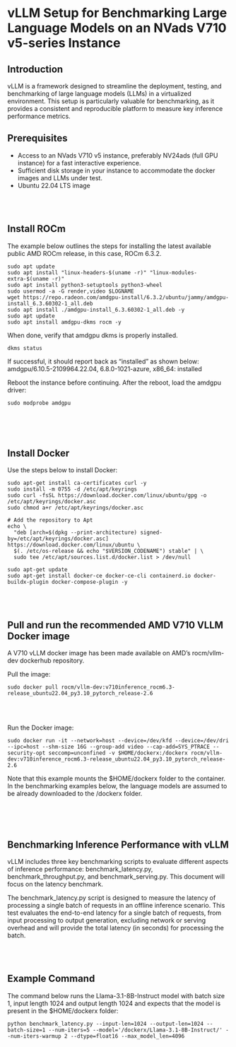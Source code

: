 # vLLM Setup for Benchmarking Large Language Models on an NVads V710 v5-series Instance

## Introduction 

vLLM is a framework designed to streamline the deployment, testing, and benchmarking of large language models (LLMs) in a virtualized environment.  This setup is particularly valuable for benchmarking, as it provides a consistent and reproducible platform to measure key inference performance metrics.


## Prerequisites
- Access to an NVads V710 v5 instance, preferably NV24ads (full GPU instance) for a fast interactive experience.
- Sufficient disk storage in your instance to accommodate the docker images and LLMs under test.
- Ubuntu 22.04 LTS image

<br><br>

## Install ROCm
The example below outlines the steps for installing the latest available public AMD ROCm release, in this case, ROCm 6.3.2.

```
sudo apt update
sudo apt install "linux-headers-$(uname -r)" "linux-modules-extra-$(uname -r)"
sudo apt install python3-setuptools python3-wheel
sudo usermod -a -G render,video $LOGNAME 
wget https://repo.radeon.com/amdgpu-install/6.3.2/ubuntu/jammy/amdgpu-install_6.3.60302-1_all.deb
sudo apt install ./amdgpu-install_6.3.60302-1_all.deb -y
sudo apt update
sudo apt install amdgpu-dkms rocm -y
```

When done, verify that amdgpu dkms is properly installed.  

```
dkms status
```

If successful, it should report back as “installed” as shown below:
amdgpu/6.10.5-2109964.22.04, 6.8.0-1021-azure, x86_64: installed

Reboot the instance before continuing.  After the reboot, load the amdgpu driver:

```
sudo modprobe amdgpu
```

<br><br>
 
## Install Docker
Use the steps below to install Docker:

```
sudo apt-get install ca-certificates curl -y
sudo install -m 0755 -d /etc/apt/keyrings
sudo curl -fsSL https://download.docker.com/linux/ubuntu/gpg -o /etc/apt/keyrings/docker.asc
sudo chmod a+r /etc/apt/keyrings/docker.asc

# Add the repository to Apt 
echo \
  "deb [arch=$(dpkg --print-architecture) signed-by=/etc/apt/keyrings/docker.asc] https://download.docker.com/linux/ubuntu \
  $(. /etc/os-release && echo "$VERSION_CODENAME") stable" | \
  sudo tee /etc/apt/sources.list.d/docker.list > /dev/null

sudo apt-get update
sudo apt-get install docker-ce docker-ce-cli containerd.io docker-buildx-plugin docker-compose-plugin -y
```

<br><br>

## Pull and run the recommended AMD V710 VLLM Docker image

A V710 vLLM docker image has been made available on AMD’s rocm/vllm-dev dockerhub repository.  

Pull the image:

```
sudo docker pull rocm/vllm-dev:v710inference_rocm6.3-release_ubuntu22.04_py3.10_pytorch_release-2.6
```

<br><br>

Run the Docker image:

```
sudo docker run -it --network=host --device=/dev/kfd --device=/dev/dri --ipc=host --shm-size 16G --group-add video --cap-add=SYS_PTRACE --security-opt seccomp=unconfined -v $HOME/dockerx:/dockerx rocm/vllm-dev:v710inference_rocm6.3-release_ubuntu22.04_py3.10_pytorch_release-2.6
```

Note that this example mounts the $HOME/dockerx folder to the container.  In the benchmarking examples below, the language models are assumed to be already downloaded to the /dockerx folder.

<br><br>
 
## Benchmarking Inference Performance with vLLM

vLLM includes three key benchmarking scripts to evaluate different aspects of inference performance: benchmark_latency.py, benchmark_throughput.py, and benchmark_serving.py.   This document will focus on the latency benchmark.

The benchmark_latency.py script is designed to measure the latency of processing a single batch of requests in an offline inference scenario. This test evaluates the end-to-end latency for a single batch of requests, from input processing to output generation, excluding network or serving overhead and will provide the total latency (in seconds) for processing the batch.


<br><br>

## Example Command 
The command below runs the Llama-3.1-8B-Instruct model with batch size 1, input length 1024 and output length 1024 and expects that the model is present in the $HOME/dockerx folder:

```
python benchmark_latency.py --input-len=1024 --output-len=1024 --batch-size=1 --num-iters=5 --model='/dockerx/Llama-3.1-8B-Instruct/' --num-iters-warmup 2 --dtype=float16 --max_model_len=4096
```


